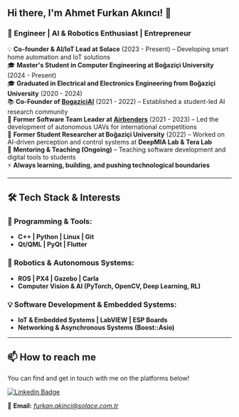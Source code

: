 ## Hi there, I'm Ahmet Furkan Akıncı! 👋  
### 🚀 Engineer | AI & Robotics Enthusiast | Entrepreneur  

💡 **Co-founder & AI/IoT Lead at Solace** (2023 - Present) – Developing smart home automation and IoT solutions  
🎓 **Master's Student in Computer Engineering at Boğaziçi University** (2024 - Present)  
🎓 **Graduated in Electrical and Electronics Engineering from Boğaziçi University** (2020 - 2024)  
📚 **Co-Founder of [BogaziciAI](https://github.com/bogaziciai)** (2021 - 2022) – Established a student-led AI research community  
🛫 **Former Software Team Leader at [Airbenders](https://github.com/airbenders)** (2021 - 2023) – Led the development of autonomous UAVs for international competitions  
🔬 **Former Student Researcher at Boğaziçi University** (2022) – Worked on AI-driven perception and control systems at **DeepMIA Lab & Tera Lab**  
🌱 **Mentoring & Teaching (Ongoing)** – Teaching software development and digital tools to students  
⚡ **Always learning, building, and pushing technological boundaries**  

---

## 🛠️ Tech Stack & Interests  

### 🚀 Programming & Tools:  
- **C++ | Python | Linux | Git**  
- **Qt/QML | PyQt | Flutter**  

### 🤖 Robotics & Autonomous Systems:  
- **ROS | PX4 | Gazebo | Carla**  
- **Computer Vision & AI (PyTorch, OpenCV, Deep Learning, RL)**  

### 💡 Software Development & Embedded Systems:  
- **IoT & Embedded Systems | LabVIEW | ESP Boards**  
- **Networking & Asynchronous Systems (Boost::Asio)**  

---

## 📫 How to reach me  

You can find and get in touch with me on the platforms below!  

[![Linkedin Badge](https://img.shields.io/badge/AhmetFurkan-follow%20on%20linkedin-blue?style=for-the-badge&logo=linkedin)](https://tr.linkedin.com/in/ahmet-furkan-akinci)  

📧 **Email:** *furkan.akinci@solace.com.tr*  
